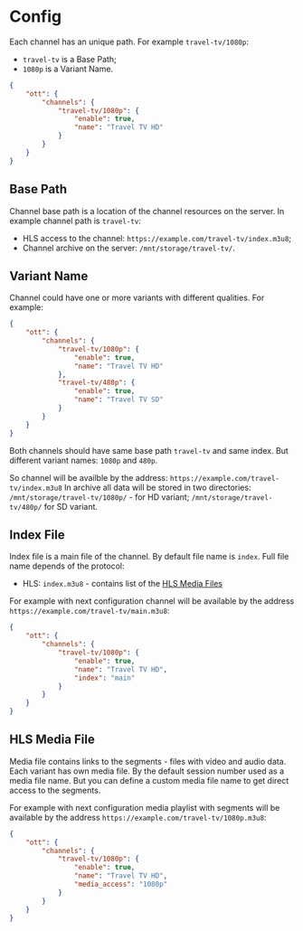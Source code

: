 # Config

Each channel has an unique path. For example `travel-tv/1080p`:

- `travel-tv` is a Base Path;
- `1080p` is a Variant Name.

```json
{
    "ott": {
        "channels": {
            "travel-tv/1080p": {
                "enable": true,
                "name": "Travel TV HD"
            }
        }
    }
}
```

## Base Path

Channel base path is a location of the channel resources on the server. In example channel path is `travel-tv`:

- HLS access to the channel: `https://example.com/travel-tv/index.m3u8`;
- Channel archive on the server: `/mnt/storage/travel-tv/`.

## Variant Name

Channel could have one or more variants with different qualities. For example:

```json
{
    "ott": {
        "channels": {
            "travel-tv/1080p": {
                "enable": true,
                "name": "Travel TV HD"
            },
            "travel-tv/480p": {
                "enable": true,
                "name": "Travel TV SD"
            }
        }
    }
}
```

Both channels should have same base path `travel-tv` and same index. But different variant names: `1080p` and `480p`.

So channel will be availble by the address: `https://example.com/travel-tv/index.m3u8`
In archive all data will be stored in two directories: `/mnt/storage/travel-tv/1080p/` - for HD variant; `/mnt/storage/travel-tv/480p/` for SD variant.

## Index File

Index file is a main file of the channel. By default file name is `index`. Full file name depends of the protocol:

- HLS: `index.m3u8` - contains list of the [HLS Media Files](#hls-media-file)

For example with next configuration channel will be available by the address `https://example.com/travel-tv/main.m3u8`:

```json
{
    "ott": {
        "channels": {
            "travel-tv/1080p": {
                "enable": true,
                "name": "Travel TV HD",
                "index": "main"
            }
        }
    }
}
```

## HLS Media File

Media file contains links to the segments - files with video and audio data. Each variant has own media file. By the default session number used as a media file name. But you can define a custom media file name to get direct access to the segments.

For example with next configuration media playlist with segments will be available by the address `https://example.com/travel-tv/1080p.m3u8`:

```json
{
    "ott": {
        "channels": {
            "travel-tv/1080p": {
                "enable": true,
                "name": "Travel TV HD",
                "media_access": "1080p"
            }
        }
    }
}
```

